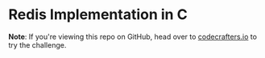 # Redis Implementation in C



**Note**: If you're viewing this repo on GitHub, head over to
[codecrafters.io](https://codecrafters.io) to try the challenge.
